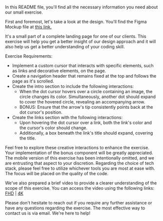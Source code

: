 In this README file, you'll find all the necessary information you need about our small exercise.

First and foremost, let's take a look at the design. You'll find the Figma Mockup file at [this link.](https://www.figma.com/file/StoYUrxW8Lx5EUlwV1St9w/LiveInGreece?type=design&node-id=0-1&mode=design&t=Z8xiqBBpO08TaZwN-0)

It's a small part of a complete landing page for one of our clients. This exercise will help you get a better insight of our design approach and it will also help us get a better understanding of your coding skill.

Exercise Requirements:
- Implement a custom cursor that interacts with specific elements, such as links and decorative elements, on the page.
- Create a navigation header that remains fixed at the top and follows the page as it's scrolled.
- Create the intro section to include the following interactions:
    - When the dot cursor hovers over a circle containing an image, the circle changes its color. Simultaneously, another dot should expand to cover the hovered circle, revealing an accompanying arrow.
    - BONUS: Ensure that the arrow's tip consistently points back at the dot cursor's position.
- Create the links section with the following interactions:
    - Upon hovering the dot cursor over a link, both the link's color and the cursor's color should change.
    - Additionally, a box beneath the link's title should expand, covering the title.

Feel free to explore these creative interactions to enhance the exercise. Your implementation of the bonus component will be greatly appreciated.
The mobile version of this exercise has been intentionally omitted, and we are entrusting that aspect to your discretion.
Regarding the choice of tech stack, please feel free to utilize whichever tools you are most at ease with.
The focus will be placed on the quality of the code.

We've also prepared a brief video to provide a clearer understanding of the scope of this exercise. 
You can access the video using the following links: [FHD](https://drive.google.com/file/d/1tCV6ZUae_zu4pM7xBywJoCnG4VWtXcO0/view?usp=drive_link) | [4K](https://drive.google.com/file/d/1jjyDZfhqL6_FFG8NeU3epRnN4CEujQJq/view?usp=drive_link)

Please don't hesitate to reach out if you require any further assistance or have any questions regarding the exercise. The most effective way to contact us is via email. We're here to help!